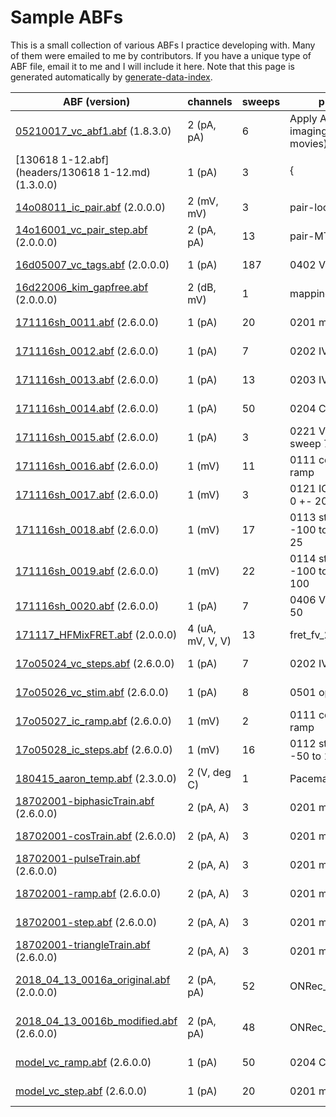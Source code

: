 # Sample ABFs

This is a small collection of various ABFs I practice developing with. Many of them were emailed to me by contributors. If you have a unique type of ABF file, email it to me and I will include it here. Note that this page is generated automatically by [generate-data-index](generate-data-index).

ABF (version) | channels | sweeps | protocol | thumbnail
---|---|---|---|---
[05210017_vc_abf1.abf](headers/05210017_vc_abf1.md) (1.8.3.0)|2 (pA, pA)|6|Apply ACh with imaging (VC) 2 (no movies)|![headers/05210017_vc_abf1.png](headers/05210017_vc_abf1.png)![headers/05210017_vc_abf1_map.png](headers/05210017_vc_abf1_map.png)
[130618 1-12.abf](headers/130618 1-12.md) (1.3.0.0)|1 (pA)|3|{|![headers/130618 1-12.png](headers/130618 1-12.png)![headers/130618 1-12_map.png](headers/130618 1-12_map.png)
[14o08011_ic_pair.abf](headers/14o08011_ic_pair.md) (2.0.0.0)|2 (mV, mV)|3|pair-loose-60|![headers/14o08011_ic_pair.png](headers/14o08011_ic_pair.png)![headers/14o08011_ic_pair_map.png](headers/14o08011_ic_pair_map.png)
[14o16001_vc_pair_step.abf](headers/14o16001_vc_pair_step.md) (2.0.0.0)|2 (pA, pA)|13|pair-MTIV|![headers/14o16001_vc_pair_step.png](headers/14o16001_vc_pair_step.png)![headers/14o16001_vc_pair_step_map.png](headers/14o16001_vc_pair_step_map.png)
[16d05007_vc_tags.abf](headers/16d05007_vc_tags.md) (2.0.0.0)|1 (pA)|187|0402 VC 2s MT-50|![headers/16d05007_vc_tags.png](headers/16d05007_vc_tags.png)![headers/16d05007_vc_tags_map.png](headers/16d05007_vc_tags_map.png)
[16d22006_kim_gapfree.abf](headers/16d22006_kim_gapfree.md) (2.0.0.0)|2 (dB, mV)|1|mapping|![headers/16d22006_kim_gapfree.png](headers/16d22006_kim_gapfree.png)![headers/16d22006_kim_gapfree_map.png](headers/16d22006_kim_gapfree_map.png)
[171116sh_0011.abf](headers/171116sh_0011.md) (2.6.0.0)|1 (pA)|20|0201 memtest|![headers/171116sh_0011.png](headers/171116sh_0011.png)![headers/171116sh_0011_map.png](headers/171116sh_0011_map.png)
[171116sh_0012.abf](headers/171116sh_0012.md) (2.6.0.0)|1 (pA)|7|0202 IV dual|![headers/171116sh_0012.png](headers/171116sh_0012.png)![headers/171116sh_0012_map.png](headers/171116sh_0012_map.png)
[171116sh_0013.abf](headers/171116sh_0013.md) (2.6.0.0)|1 (pA)|13|0203 IV fast|![headers/171116sh_0013.png](headers/171116sh_0013.png)![headers/171116sh_0013_map.png](headers/171116sh_0013_map.png)
[171116sh_0014.abf](headers/171116sh_0014.md) (2.6.0.0)|1 (pA)|50|0204 Cm ramp|![headers/171116sh_0014.png](headers/171116sh_0014.png)![headers/171116sh_0014_map.png](headers/171116sh_0014_map.png)
[171116sh_0015.abf](headers/171116sh_0015.md) (2.6.0.0)|1 (pA)|3|0221 VC sine sweep 70 +- 5 mV|![headers/171116sh_0015.png](headers/171116sh_0015.png)![headers/171116sh_0015_map.png](headers/171116sh_0015_map.png)
[171116sh_0016.abf](headers/171116sh_0016.md) (2.6.0.0)|1 (mV)|11|0111 continuous ramp|![headers/171116sh_0016.png](headers/171116sh_0016.png)![headers/171116sh_0016_map.png](headers/171116sh_0016_map.png)
[171116sh_0017.abf](headers/171116sh_0017.md) (2.6.0.0)|1 (mV)|3|0121 IC sine sweep 0 +- 20 pA|![headers/171116sh_0017.png](headers/171116sh_0017.png)![headers/171116sh_0017_map.png](headers/171116sh_0017_map.png)
[171116sh_0018.abf](headers/171116sh_0018.md) (2.6.0.0)|1 (mV)|17|0113 steps dual -100 to 300 step 25|![headers/171116sh_0018.png](headers/171116sh_0018.png)![headers/171116sh_0018_map.png](headers/171116sh_0018_map.png)
[171116sh_0019.abf](headers/171116sh_0019.md) (2.6.0.0)|1 (mV)|22|0114 steps dual -100 to 2000 step 100|![headers/171116sh_0019.png](headers/171116sh_0019.png)![headers/171116sh_0019_map.png](headers/171116sh_0019_map.png)
[171116sh_0020.abf](headers/171116sh_0020.md) (2.6.0.0)|1 (pA)|7|0406 VC 10s MT-50|![headers/171116sh_0020.png](headers/171116sh_0020.png)![headers/171116sh_0020_map.png](headers/171116sh_0020_map.png)
[171117_HFMixFRET.abf](headers/171117_HFMixFRET.md) (2.0.0.0)|4 (uA, mV, V, V)|13|fret_fv_2s|![headers/171117_HFMixFRET.png](headers/171117_HFMixFRET.png)![headers/171117_HFMixFRET_map.png](headers/171117_HFMixFRET_map.png)
[17o05024_vc_steps.abf](headers/17o05024_vc_steps.md) (2.6.0.0)|1 (pA)|7|0202 IV dual|![headers/17o05024_vc_steps.png](headers/17o05024_vc_steps.png)![headers/17o05024_vc_steps_map.png](headers/17o05024_vc_steps_map.png)
[17o05026_vc_stim.abf](headers/17o05026_vc_stim.md) (2.6.0.0)|1 (pA)|8|0501 opto -50|![headers/17o05026_vc_stim.png](headers/17o05026_vc_stim.png)![headers/17o05026_vc_stim_map.png](headers/17o05026_vc_stim_map.png)
[17o05027_ic_ramp.abf](headers/17o05027_ic_ramp.md) (2.6.0.0)|1 (mV)|2|0111 continuous ramp|![headers/17o05027_ic_ramp.png](headers/17o05027_ic_ramp.png)![headers/17o05027_ic_ramp_map.png](headers/17o05027_ic_ramp_map.png)
[17o05028_ic_steps.abf](headers/17o05028_ic_steps.md) (2.6.0.0)|1 (mV)|16|0112 steps dual -50 to 150 step 10|![headers/17o05028_ic_steps.png](headers/17o05028_ic_steps.png)![headers/17o05028_ic_steps_map.png](headers/17o05028_ic_steps_map.png)
[180415_aaron_temp.abf](headers/180415_aaron_temp.md) (2.3.0.0)|2 (V, deg C)|1|PacemakerTempTest|![headers/180415_aaron_temp.png](headers/180415_aaron_temp.png)![headers/180415_aaron_temp_map.png](headers/180415_aaron_temp_map.png)
[18702001-biphasicTrain.abf](headers/18702001-biphasicTrain.md) (2.6.0.0)|2 (pA, A)|3|0201 memtest|![headers/18702001-biphasicTrain.png](headers/18702001-biphasicTrain.png)![headers/18702001-biphasicTrain_map.png](headers/18702001-biphasicTrain_map.png)
[18702001-cosTrain.abf](headers/18702001-cosTrain.md) (2.6.0.0)|2 (pA, A)|3|0201 memtest|![headers/18702001-cosTrain.png](headers/18702001-cosTrain.png)![headers/18702001-cosTrain_map.png](headers/18702001-cosTrain_map.png)
[18702001-pulseTrain.abf](headers/18702001-pulseTrain.md) (2.6.0.0)|2 (pA, A)|3|0201 memtest|![headers/18702001-pulseTrain.png](headers/18702001-pulseTrain.png)![headers/18702001-pulseTrain_map.png](headers/18702001-pulseTrain_map.png)
[18702001-ramp.abf](headers/18702001-ramp.md) (2.6.0.0)|2 (pA, A)|3|0201 memtest|![headers/18702001-ramp.png](headers/18702001-ramp.png)![headers/18702001-ramp_map.png](headers/18702001-ramp_map.png)
[18702001-step.abf](headers/18702001-step.md) (2.6.0.0)|2 (pA, A)|3|0201 memtest|![headers/18702001-step.png](headers/18702001-step.png)![headers/18702001-step_map.png](headers/18702001-step_map.png)
[18702001-triangleTrain.abf](headers/18702001-triangleTrain.md) (2.6.0.0)|2 (pA, A)|3|0201 memtest|![headers/18702001-triangleTrain.png](headers/18702001-triangleTrain.png)![headers/18702001-triangleTrain_map.png](headers/18702001-triangleTrain_map.png)
[2018_04_13_0016a_original.abf](headers/2018_04_13_0016a_original.md) (2.0.0.0)|2 (pA, pA)|52|ONRec_Hv1|![headers/2018_04_13_0016a_original.png](headers/2018_04_13_0016a_original.png)![headers/2018_04_13_0016a_original_map.png](headers/2018_04_13_0016a_original_map.png)
[2018_04_13_0016b_modified.abf](headers/2018_04_13_0016b_modified.md) (2.6.0.0)|2 (pA, pA)|48|ONRec_Hv1|![headers/2018_04_13_0016b_modified.png](headers/2018_04_13_0016b_modified.png)![headers/2018_04_13_0016b_modified_map.png](headers/2018_04_13_0016b_modified_map.png)
[model_vc_ramp.abf](headers/model_vc_ramp.md) (2.6.0.0)|1 (pA)|50|0204 Cm ramp|![headers/model_vc_ramp.png](headers/model_vc_ramp.png)![headers/model_vc_ramp_map.png](headers/model_vc_ramp_map.png)
[model_vc_step.abf](headers/model_vc_step.md) (2.6.0.0)|1 (pA)|20|0201 memtest|![headers/model_vc_step.png](headers/model_vc_step.png)![headers/model_vc_step_map.png](headers/model_vc_step_map.png)
